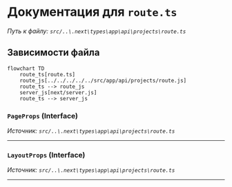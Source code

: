 # Документация для `route.ts`

*Путь к файлу: `src/..\.next\types\app\api\projects\route.ts`*

## Зависимости файла

```mermaid
flowchart TD
    route_ts[route.ts]
    route_js[../../../../../src/app/api/projects/route.js]
    route_ts --> route_js
    server_js[next/server.js]
    route_ts --> server_js
```

### `PageProps` (Interface)

*Источник: `src/..\.next\types\app\api\projects\route.ts`*

---
### `LayoutProps` (Interface)

*Источник: `src/..\.next\types\app\api\projects\route.ts`*

---
